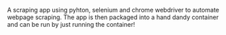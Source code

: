 A scraping app using pyhton, selenium and chrome webdriver to automate webpage scraping. The app is then packaged into a hand dandy container and can be run by just running the container!
